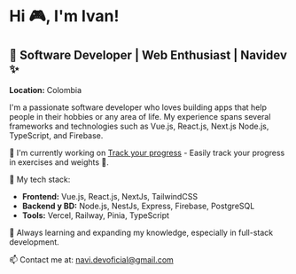 # Hi 🎮,  I'm Ivan! 

## 🌟 Software Developer | Web Enthusiast | Navidev ✨
**Location:** Colombia

I'm a passionate software developer who loves building apps that help people in their hobbies or any area of ​​life. My experience spans several frameworks and technologies such as Vue.js, React.js, Next.js Node.js, TypeScript, and Firebase.

🚀 I'm currently working on [Track your progress](https://track-your-progress-nine.vercel.app) - Easily track your progress in exercises and weights 💪.

🔧 My tech stack:
- **Frontend:** Vue.js, React.js, NextJs, TailwindCSS
- **Backend y BD:** Node.js, NestJs, Express, Firebase, PostgreSQL
- **Tools:** Vercel, Railway, Pinia, TypeScript

🌱 Always learning and expanding my knowledge, especially in full-stack development.

📫 Contact me at: navi.devoficial@gmail.com
